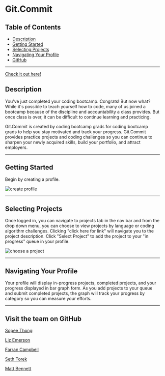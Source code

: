 # Git.Commit

## Table of Contents

- [Description](#description)
- [Getting Started](#Getting-started)
- [Selecting Projects](#Selecting-projects)
- [Navigating Your Profile](#Navigating-Your-Profile)
- [GitHub](#Visit-the-team-on-GitHub)

---
[Check it out here!](https://thawing-shelf-99876.herokuapp.com/)
<a name='Description'></a>

## Description

You've just completed your coding bootcamp. Congrats! But now what?
While it's possible to teach yourself how to code, many of us joined
a bootcamp because of the discipline and accountability a class
provides. But once class is over, it can be difficult to continue
learning and practicing.

Git.Commit is created by coding bootcamp grads for coding bootcamp
grads to help you stay motivated and track your progress. Git.Commit
provides practice projects and coding challenges so you can continue
to sharpen your newly acquired skills, build your portfolio, and
attract employers.

---

<a name='Getting-started'></a>

## Getting Started

Begin by creating a profile.

![create profile](signup.gif)

---

<a name='Selecting-projects'></a>

## Selecting Projects

Once logged in, you can navigate to projects tab in the nav bar and from the drop down menu, you can choose to view projects by language or coding algorithm challenges. Clicking "click here for link" will navigate you to the project description. Click "Select Project" to add the project to your "in progress" queue in your profile.

![choose a project](projects.gif)

---

<a name='Navigating-Your-Profile'></a>

## Navigating Your Profile

Your profile will display in-progress projects, completed projects, and your progress displayed in bar graph form. As you add projects to your queue and submit completed projects, the graph will track your progress by category so you can measure your efforts. 

---

<a name='Visit the team on GitHub'></a>

## Visit the team on GitHub

[Sopee Thong](https://github.com/sopeethong1)

[Liz Emerson](https://github.com/uknity)

[Farran Campbell](https://github.com/Farrancampbell)

[Seth Torek](https://github.com/Sttorek)

[Matt Bennett](https://github.com/Mattyb5000)
